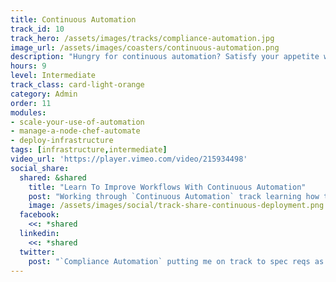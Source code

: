 ```yaml
---
title: Continuous Automation
track_id: 10
track_hero: /assets/images/tracks/compliance-automation.jpg
image_url: /assets/images/coasters/continuous-automation.png
description: "Hungry for continuous automation? Satisfy your appetite with Chef Automate, the platform for continuous development, and learn how it can provide visibility into your infrastructure. Also discover how to deploy a cookbook using the Chef Automate pipeline."
hours: 9
level: Intermediate
track_class: card-light-orange
category: Admin
order: 11
modules:
- scale-your-use-of-automation
- manage-a-node-chef-automate
- deploy-infrastructure
tags: [infrastructure,intermediate]
video_url: 'https://player.vimeo.com/video/215934498'
social_share:
  shared: &shared
    title: "Learn To Improve Workflows With Continuous Automation"
    post: "Working through `Continuous Automation` track learning how to gain infrastructure visibility using Chef Automate, and how to deploy cookbooks using Chef Automate pipeline. Take a closer look now."
    image: /assets/images/social/track-share-continuous-deployment.png
  facebook:
    <<: *shared
  linkedin:
    <<: *shared
  twitter:
    post: "`Compliance Automation` putting me on track to spec reqs as code using InSpec, detect problems, & more. You on track?."
---
```

